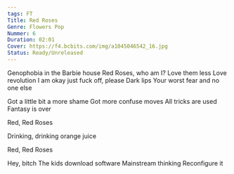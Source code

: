 ```yaml
---
tags: FT
Title: Red Roses
Genre: Flowers Pop
Nummer: 6
Duration: 02:01
Cover: https://f4.bcbits.com/img/a1045046542_16.jpg
Status: Ready/Unreleased
---
```


Genophobia in the Barbie house 
Red Roses, who am I? 
Love them less 
Love revolution I am okay just fuck off, please 
Dark lips 
Your worst fear and no one else 

Got a little bit a more shame 
Got more confuse moves 
All tricks are used 
Fantasy is over 

Red, Red Roses

Drinking, drinking orange juice 

Red, Red Roses 

Hey, bitch 
The kids download software Mainstream thinking 
Reconfigure it